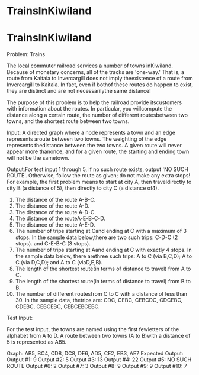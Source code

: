 # TrainsInKiwiland
# TrainsInKiwiland

Problem: Trains

The local commuter railroad services a number of towns inKiwiland.  Because of monetary concerns, all of the tracks are 'one-way.' That is, a route from Kaitaia to Invercargill does not imply theexistence of a route from Invercargill to Kaitaia.  In fact, even if bothof these routes do happen to exist, they are distinct and are not necessarilythe same distance!

 

The purpose of this problem is to help the railroad provide itscustomers with information about the routes.  In particular, you willcompute the distance along a certain route, the number of different routesbetween two towns, and the shortest route between two towns.

Input: A directed graph where a node represents a town and an edge represents aroute between two towns.  The weighting of the edge represents thedistance between the two towns.  A given route will never appear more thanonce, and for a given route, the starting and ending town will not be the sametown.

Output:For test input 1 through 5, if no such route exists, output 'NO SUCH ROUTE'. Otherwise, follow the route as given; do not make any extra stops! For example, the first problem means to start at city A, then traveldirectly to city B (a distance of 5), then directly to city C (a distance of4).

1.    The distance of the route A-B-C.
2.    The distance of the route A-D.
3.    The distance of the route A-D-C.
4.    The distance of the routeA-E-B-C-D.
5.    The distance of the route A-E-D.
6.    The number of trips starting at Cand ending at C with a maximum of 3 stops.  In the sample data below,there are two such trips: C-D-C (2 stops). and C-E-B-C (3 stops).
7.    The number of trips starting at Aand ending at C with exactly 4 stops.  In the sample data below, there arethree such trips: A to C (via B,C,D); A to C (via D,C,D); and A to C (viaD,E,B).
8.    The length of the shortest route(in terms of distance to travel) from A to C.
9.    The length of the shortest route(in terms of distance to travel) from B to B.
10. The number of different routesfrom C to C with a distance of less than 30.  In the sample data, thetrips are: CDC, CEBC, CEBCDC, CDCEBC, CDEBC, CEBCEBC, CEBCEBCEBC.

Test Input:

For the test input, the towns are named using the first fewletters of the alphabet from A to D.  A route between two towns (A to B)with a distance of 5 is represented as AB5.

Graph: AB5, BC4, CD8, DC8, DE6, AD5, CE2, EB3, AE7
Expected Output:
Output #1: 9
Output #2: 5
Output #3: 13
Output #4: 22
Output #5: NO SUCH ROUTE
Output #6: 2
Output #7: 3
Output #8: 9
Output #9: 9
Output #10: 7
